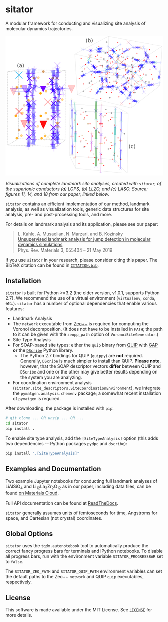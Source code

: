 # sitator

A modular framework for conducting and visualizing site analysis of molecular dynamics trajectories.

![](example.png)

<i> Visualizations of complete landmark site analyses, created with `sitator`, of the superionic conductors (a) LGPS, (b) LLZO, and (c) LASO. Source: figures 11, 14, and 18 from our paper, linked below. </i>


`sitator` contains an efficient implementation of our method, landmark analysis, as well as visualization tools, generic data structures for site analysis, pre- and post-processing tools, and more.

For details on landmark analysis and its application, please see our paper:

> L. Kahle, A. Musaelian, N. Marzari, and B. Kozinsky <br/>
> [Unsupervised landmark analysis for jump detection in molecular dynamics simulations](https://doi.org/10.1103/PhysRevMaterials.3.055404) <br/>
> Phys. Rev. Materials 3, 055404 – 21 May 2019

If you use `sitator` in your research, please consider citing this paper. The BibTeX citation can be found in [`CITATION.bib`](CITATION.bib).

## Installation

`sitator` is built for Python >=3.2 (the older version, v1.0.1, supports Python 2.7). We recommend the use of a virtual environment (`virtualenv`, `conda`, etc.). `sitator` has a number of optional dependencies that enable various features:


* Landmark Analysis
 * The `network` executable from [Zeo++](http://www.maciejharanczyk.info/Zeopp/examples.html) is required for computing the Voronoi decomposition. (It does not have to be installed in `PATH`; the path to it can be given with the `zeopp_path` option of `VoronoiSiteGenerator`.)
* Site Type Analysis
 * For SOAP-based site types: either the `quip` binary from [QUIP](https://libatoms.github.io/QUIP/) with [GAP](http://www.libatoms.org/gap/gap_download.html) **or** the [`DScribe`](https://singroup.github.io/dscribe/index.html) Python library.
    * The Python 2.7 bindings for QUIP (`quippy`) are **not** required. Generally, `DScribe` is much simpler to install than QUIP. **Please note**, however, that the SOAP descriptor vectors **differ** between QUIP and `DScribe` and one or the other may give better results depending on the system you are analyzing.
 * For coordination environment analysis (`sitator.site_descriptors.SiteCoordinationEnvironment`), we integrate the `pymatgen.analysis.chemenv` package; a somewhat recent installation of `pymatgen` is required.

After downloading, the package is installed with `pip`:

```bash
# git clone ... OR unzip ... OR ...
cd sitator
pip install .
```

To enable site type analysis, add the `[SiteTypeAnalysis]` option (this adds two dependencies -- Python packages `pydpc` and `dscribe`):

```bash
pip install ".[SiteTypeAnalysis]"
```

## Examples and Documentation

Two example Jupyter notebooks for conducting full landmark analyses of LiAlSiO<sub>4</sub> and Li<sub>12</sub>La<sub>3</sub>Zr<sub>2</sub>O<sub>12</sub> as in our paper, including data files, can be found [on Materials Cloud](https://archive.materialscloud.org/2019.0008/).

Full API documentation can be found at [ReadTheDocs](https://sitator.readthedocs.io/en/py3/).

`sitator` generally assumes units of femtoseconds for time, Angstroms for space,
and Cartesian (not crystal) coordinates.

## Global Options

`sitator` uses the `tqdm.autonotebook` tool to automatically produce the correct fancy progress bars for terminals and iPython notebooks. To disable all progress bars, run with the environment variable `SITATOR_PROGRESSBAR` set to `false`.

The `SITATOR_ZEO_PATH` and `SITATOR_QUIP_PATH` environment variables can set the default paths to the Zeo++ `network` and QUIP `quip` executables, respectively.

## License

This software is made available under the MIT License. See [`LICENSE`](LICENSE) for more details.
